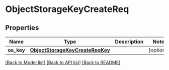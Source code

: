 # ObjectStorageKeyCreateReq

## Properties
Name | Type | Description | Notes
------------ | ------------- | ------------- | -------------
**os_key** | [**ObjectStorageKeyCreateReqKey**](ObjectStorageKeyCreateReqKey.md) |  | [optional] 

[[Back to Model list]](../README.md#documentation-for-models) [[Back to API list]](../README.md#documentation-for-api-endpoints) [[Back to README]](../README.md)


